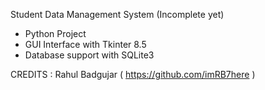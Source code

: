 Student Data Management System (Incomplete yet)
- Python Project
- GUI Interface with Tkinter 8.5
- Database support with SQLite3

CREDITS : Rahul Badgujar ( https://github.com/imRB7here )
